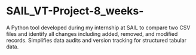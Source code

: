 # SAIL_VT-Project-8_weeks-
A Python tool developed during my internship at SAIL to compare two CSV files and identify all changes including added, removed, and modified records. Simplifies data audits and version tracking for structured tabular data.
